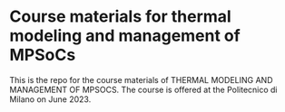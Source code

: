 # Course materials for thermal modeling and management of MPSoCs

This is the repo for the course materials of THERMAL MODELING AND MANAGEMENT OF MPSOCS. The course is offered at the Politecnico di Milano on June 2023.